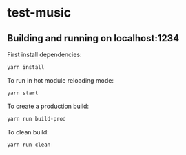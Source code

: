 # test-music

## Building and running on localhost:1234

First install dependencies:

```sh
yarn install
```

To run in hot module reloading mode:

```sh
yarn start
```

To create a production build:

```sh
yarn run build-prod
```

To clean build:

```sh
yarn run clean
```
